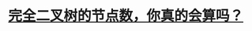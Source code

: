 # [完全二叉树的节点数，你真的会算吗？](https://mp.weixin.qq.com/s?__biz=MzAxODQxMDM0Mw==&mid=2247485057&idx=1&sn=45a3b89a4efef236cb662d5505d7ce36&chksm=9bd7f889aca0719f4915de681f983355e187151030991ab1944494ffe4b73e484068b85eb01e&scene=21#wechat_redirect)